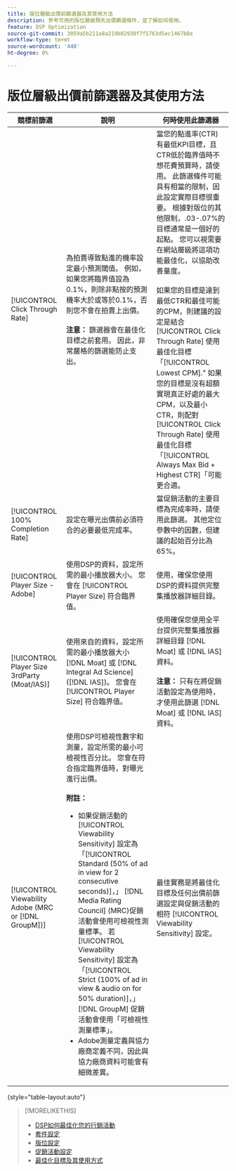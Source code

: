```yaml
---
title: 版位層級出價前篩選器及其使用方法
description: 參考可用的版位層級預先出價篩選條件，並了解如何使用。
feature: DSP Optimization
source-git-commit: 3059a5b211a8a219b02930f7f5763d5ec1467b8e
workflow-type: tm+mt
source-wordcount: '448'
ht-degree: 0%

---
```


# 版位層級出價前篩選器及其使用方法

| 競標前篩選 | 說明 | 何時使用此篩選器 |
| ---------------| ----------- | ---------------------- |
| [!UICONTROL Click Through Rate] | 為拍賣導致點進的機率設定最小預測閾值。 例如，如果您將臨界值設為0.1%，則除非點按的預測機率大於或等於0.1%，否則您不會在拍賣上出價。<br><br><b>注意：</b> 篩選器會在最佳化目標之前套用。 因此，非常嚴格的篩選能防止支出。 | 當您的點進率(CTR)有最低KPI目標，且CTR低於臨界值時不想花費預算時，請使用。 此篩選條件可能具有相當的限制，因此設定實際目標很重要。 根據對版位的其他限制，.03-.07%的目標通常是一個好的起點。 您可以視需要在網站層級將這項功能最佳化，以協助改善量度。<br><br>如果您的目標是達到最低CTR和最佳可能的CPM，則建議的設定是結合 [!UICONTROL Click Through Rate] 使用最佳化目標「[!UICONTROL Lowest CPM].&quot; 如果您的目標是沒有超額實現真正好處的最大CPM，以及最小CTR，則配對 [!UICONTROL Click Through Rate] 使用最佳化目標「[!UICONTROL Always Max Bid + Highest CTR]「可能更合適。 |
| [!UICONTROL 100% Completion Rate] | 設定在曝光出價前必須符合的必要最低完成率。 | 當促銷活動的主要目標為完成率時，請使用此篩選。 其他定位參數中的因數，但建議的起始百分比為65%。 |
| [!UICONTROL Player Size - Adobe] | 使用DSP的資料，設定所需的最小播放器大小。 您會在 [!UICONTROL Player Size] 符合臨界值。 | 使用，確保您使用DSP的資料提供完整集播放器詳細目錄。 |
| [!UICONTROL Player Size 3rdParty (Moat/IAS)] | 使用來自的資料，設定所需的最小播放器大小 [!DNL Moat] 或 [!DNL Integral Ad Science] ([!DNL IAS])。 您會在 [!UICONTROL Player Size] 符合臨界值。 | 使用確保您使用全平台提供完整集播放器詳細目錄 [!DNL Moat] 或 [!DNL IAS] 資料。<br><br><b>注意：</b> 只有在將促銷活動設定為使用時，才使用此篩選 [!DNL Moat] 或 [!DNL IAS] 資料。 |
| [!UICONTROL Viewability Adobe (MRC or [!DNL GroupM])] | 使用DSP可檢視性數字和測量，設定所需的最小可檢視性百分比。 您會在符合指定臨界值時，對曝光進行出價。<br><br><b>附註：</b><ul><li>如果促銷活動的 [!UICONTROL Viewability Sensitivity] 設定為「[!UICONTROL Standard (50% of ad in view for 2 consecutive seconds)]，」 [!DNL Media Rating Council] (MRC)促銷活動會使用可檢視性測量標準。 若 [!UICONTROL Viewability Sensitivity] 設定為「[!UICONTROL Strict (100% of ad in view & audio on for 50% duration)]，」 [!DNL GroupM] 促銷活動會使用「可檢視性測量標準」。</li><li>Adobe測量定義與協力廠商定義不同，因此與協力廠商資料可能會有細微差異。</li></ul> | 最佳實務是將最佳化目標及任何出價前篩選設定與促銷活動的相符 [!UICONTROL Viewability Sensitivity] 設定。 |

{style=&quot;table-layout:auto&quot;}

>[!MORELIKETHIS]
>
>* [DSP如何最佳化您的行銷活動](optimization-how-dsp-optimizes-campaigns.md)
>* [套件設定](/help/dsp/campaign-management/packages/package-settings.md)
>* [版位設定](/help/dsp/campaign-management/placements/placement-settings.md)
>* [促銷活動設定](/help/dsp/campaign-management/campaigns/campaign-settings.md)
>* [最佳化目標及其使用方式](optimization-goals.md)

